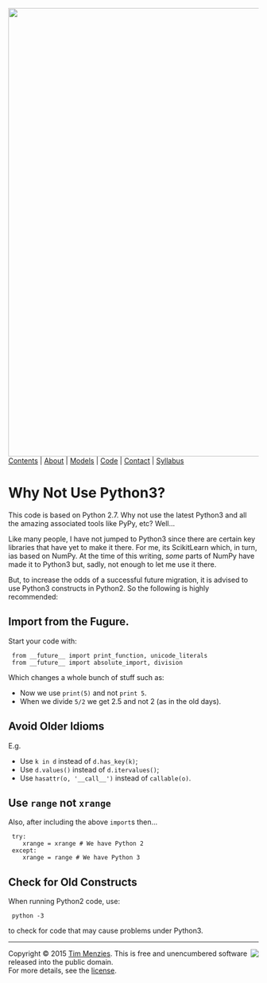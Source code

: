 [<img width=900 src="https://raw.githubusercontent.com/txt/mase/master/img/banner1.png">](https://github.com/txt/mase/blob/master/README.md)   
[Contents](https://github.com/txt/mase/blob/master/TOC.md) |
[About](https://github.com/txt/mase/blob/master/ABOUT.md) |
[Models](https://github.com/txt/mase/blob/master/MODELS.md) |
[Code](https://github.com/txt/mase/tree/master/src) |
[Contact](http://menzies.us) |
[Syllabus](https://github.com/txt/mase/blob/master/SYLLABUS.md) 

# Why Not Use Python3?

This code is based on Python 2.7. Why not use the latest Python3 and all
the amazing associated tools like PyPy, etc? Well...

Like many people, I have not jumped to Python3
since there are certain key libraries that have yet
to make it there. For me, its ScikitLearn which, in
turn, ias based on NumPy. At the time of this
writing, *some* parts of NumPy have made it to
Python3 but, sadly, not enough to let me use it
there.

But, to increase the odds of a successful future migration,
it is advised to use Python3 constructs in Python2. So the following
is highly recommended:

## Import from the Fugure.

Start your code with:

     from __future__ import print_function, unicode_literals
     from __future__ import absolute_import, division

Which changes a whole bunch of stuff such as:

+ Now we use `print(5)` and not `print 5`.
+ When we divide `5/2` we get 2.5 and not 2 (as in the old days).

## Avoid Older Idioms

E.g.

+ Use `k in d` instead of `d.has_key(k)`;
+ Use `d.values()` instead of `d.itervalues()`;
+ Use `hasattr(o, '__call__')` instead of `callable(o)`.

## Use `range` not `xrange`

Also, after including the above `import`s then...

     try:
        xrange = xrange # We have Python 2
     except:
        xrange = range # We have Python 3

## Check for Old Constructs

When running Python2 code, use:

     python -3

to check for code that may cause problems under Python3.

_________

<img align=right src="https://raw.githubusercontent.com/txt/mase/master/img/pd-icon.png">Copyright © 2015 [Tim Menzies](http://menzies.us).
This is free and unencumbered software released into the public domain.   
For more details, see the [license](https://github.com/txt/mase/blob/master/LICENSE).

